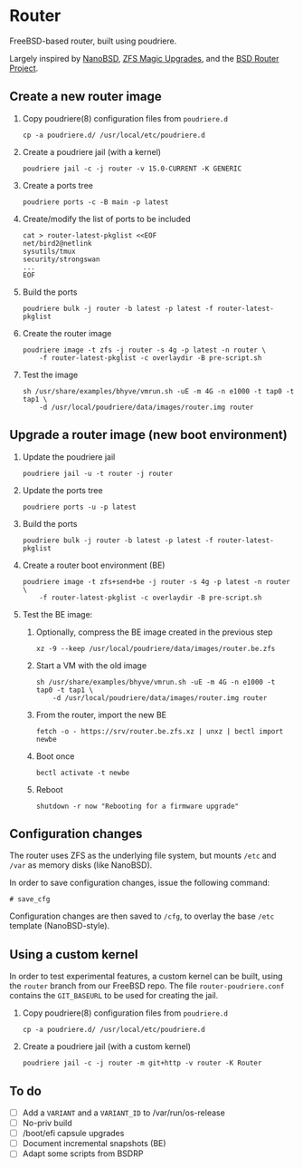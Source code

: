 # Router

FreeBSD-based router, built using poudriere.

Largely inspired by [NanoBSD], [ZFS Magic Upgrades], and the [BSD Router Project].

## Create a new router image

1. Copy poudriere(8) configuration files from `poudriere.d`

       cp -a poudriere.d/ /usr/local/etc/poudriere.d

2. Create a poudriere jail (with a kernel)

       poudriere jail -c -j router -v 15.0-CURRENT -K GENERIC

3. Create a ports tree

       poudriere ports -c -B main -p latest

4. Create/modify the list of ports to be included

       cat > router-latest-pkglist <<EOF
       net/bird2@netlink
       sysutils/tmux
       security/strongswan
       ...
       EOF

5. Build the ports

       poudriere bulk -j router -b latest -p latest -f router-latest-pkglist

6. Create the router image

       poudriere image -t zfs -j router -s 4g -p latest -n router \
           -f router-latest-pkglist -c overlaydir -B pre-script.sh

7. Test the image

       sh /usr/share/examples/bhyve/vmrun.sh -uE -m 4G -n e1000 -t tap0 -t tap1 \
           -d /usr/local/poudriere/data/images/router.img router

## Upgrade a router image (new boot environment)

1. Update the poudriere jail

       poudriere jail -u -t router -j router

2. Update the ports tree

       poudriere ports -u -p latest

4. Build the ports

       poudriere bulk -j router -b latest -p latest -f router-latest-pkglist

5. Create a router boot environment (BE)

       poudriere image -t zfs+send+be -j router -s 4g -p latest -n router \
           -f router-latest-pkglist -c overlaydir -B pre-script.sh

6. Test the BE image:

   1. Optionally, compress the BE image created in the previous step

          xz -9 --keep /usr/local/poudriere/data/images/router.be.zfs

   2. Start a VM with the old image

          sh /usr/share/examples/bhyve/vmrun.sh -uE -m 4G -n e1000 -t tap0 -t tap1 \
              -d /usr/local/poudriere/data/images/router.img router

   3. From the router, import the new BE

          fetch -o - https://srv/router.be.zfs.xz | unxz | bectl import newbe

   4. Boot once

          bectl activate -t newbe

   5. Reboot

          shutdown -r now "Rebooting for a firmware upgrade"

## Configuration changes

The router uses ZFS as the underlying file system, but mounts `/etc` and `/var` as memory disks (like NanoBSD).

In order to save configuration changes, issue the following command:

```console
# save_cfg
```

Configuration changes are then saved to `/cfg`, to overlay the base `/etc` template (NanoBSD-style).

## Using a custom kernel

In order to test experimental features, a custom kernel can be built, using the `router` branch from our FreeBSD repo.
The file `router-poudriere.conf` contains the `GIT_BASEURL` to be used for creating the jail.

1. Copy poudriere(8) configuration files from `poudriere.d`

       cp -a poudriere.d/ /usr/local/etc/poudriere.d

2. Create a poudriere jail (with a custom kernel)

       poudriere jail -c -j router -m git+http -v router -K Router

## To do

- [ ] Add a `VARIANT` and a `VARIANT_ID` to /var/run/os-release
- [ ] No-priv build
- [ ] /boot/efi capsule upgrades
- [ ] Document incremental snapshots (BE)
- [ ] Adapt some scripts from BSDRP

[BSD Router Project]: https://bsdrp.net/
[NanoBSD]: https://papers.freebsd.org/2005/phk-nanobsd/
[ZFS Magic Upgrades]: https://papers.freebsd.org/2019/fosdem/jude-zfs_upgrades/
